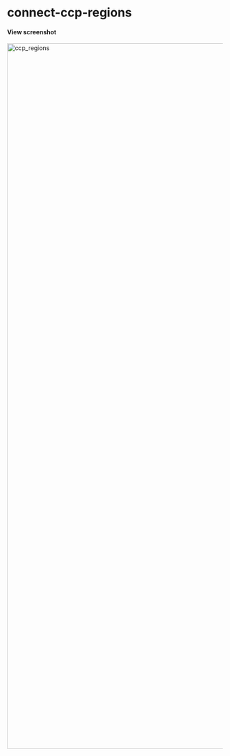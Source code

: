 # connect-ccp-regions

#### View screenshot
<img width="1645" alt="ccp_regions" src="https://github.com/photosphere/connect-ccp-regions/assets/3398595/70074b22-3ad4-4228-b1bd-60847d54368e">
